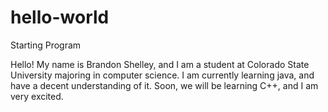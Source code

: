 # hello-world
Starting Program

Hello! My name is Brandon Shelley, and I am a student at Colorado State University majoring in computer science.
I am currently learning java, and have a decent understanding of it. Soon, we will be learning C++, and I am very excited.
